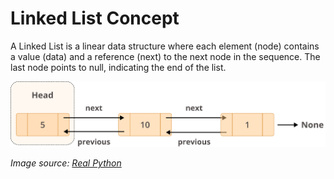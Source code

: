 # Linked List Concept

A Linked List is a linear data structure where each element (node) contains a value (data) and a reference (next) to the next node in the sequence. The last node points to null, indicating the end of the list.

<p align="center">
  <img src="https://github.com/Eric-Chung-0511/Learning-Record/blob/main/Data%20Structure%20%26%20Algorithm/Data%20Structure/Linked%20List/Group_21.7139fd0c8abb.jpg" alt="Linked List visualization" width="1000">
</p>

*Image source: [Real Python](https://realpython.com/linked-lists-python/)*
